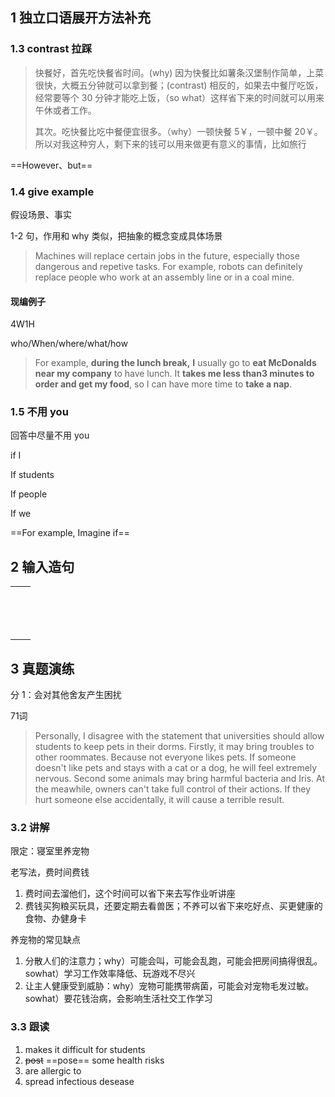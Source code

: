 ## 1 独立口语展开方法补充

### 1.3 contrast 拉踩

> 快餐好，首先吃快餐省时间。(why) 因为快餐比如薯条汉堡制作简单，上菜很快，大概五分钟就可以拿到餐；(contrast) 相反的，如果去中餐厅吃饭，经常要等个 30 分钟才能吃上饭，（so what）这样省下来的时间就可以用来午休或者工作。
>
> 其次。吃快餐比吃中餐便宜很多。（why）一顿快餐 5￥，一顿中餐 20￥。所以对我这种穷人，剩下来的钱可以用来做更有意义的事情，比如旅行

==However、but==

### 1.4 give example

假设场景、事实

1-2 句，作用和 why 类似，把抽象的概念变成具体场景

> Machines will replace certain jobs in the future, especially those dangerous and repetive tasks. For example, robots can definitely replace people who work at an assembly line or in a coal mine.

#### 现编例子

4W1H

who/When/where/what/how

> For example, **during the lunch break,**  **I** usually go to **eat McDonalds near my company** to have lunch. It **takes me less than3 minutes to order and get my food**, so I can have more time to **take a nap**.



### 1.5 不用 you

回答中尽量不用 you

if I

If students

If people

If we

==For example, Imagine if==

## 2 输入造句

|      |      |
| ---- | ---- |
|      |      |
|      |      |
|      |      |
|      |      |
|      |      |
|      |      |
|      |      |
|      |      |
|      |      |
|      |      |
|      |      |
|      |      |
|      |      |
|      |      |

## 3 真题演练

分 1：会对其他舍友产生困扰

71词

> Personally, I disagree with the statement that universities should allow students to keep pets in their dorms. Firstly, it may bring troubles to other roommates. Because not everyone likes pets. If someone doesn't like pets and stays with a cat or a dog, he will feel extremely nervous. Second some animals may bring harmful bacteria and Iris. At the meawhile, owners can't take full control of their actions. If they hurt someone else accidentally, it will cause a terrible result.

### 3.2 讲解

限定：寝室里养宠物

老写法，费时间费钱

1. 费时间去溜他们，这个时间可以省下来去写作业听讲座
2. 费钱买狗粮买玩具，还要定期去看兽医；不养可以省下来吃好点、买更健康的食物、办健身卡

养宠物的常见缺点

1. 分散人们的注意力；why）可能会叫，可能会乱跑，可能会把房间搞得很乱。sowhat）学习工作效率降低、玩游戏不尽兴
2. 让主人健康受到威胁：why）宠物可能携带病菌，可能会对宠物毛发过敏。sowhat）要花钱治病，会影响生活社交工作学习

### 3.3 跟读

1. makes it difficult for students
2. ~~post~~ ==pose== some health risks
3. are allergic to
4. spread infectious desease

